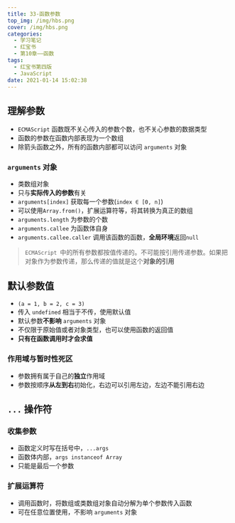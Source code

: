 ```yaml
---
title: 33-函数参数
top_img: /img/hbs.png
cover: /img/hbs.png
categories:
  - 学习笔记
  - 红宝书
  - 第10章——函数
tags:
  - 红宝书第四版
  - JavaScript
date: 2021-01-14 15:02:38
---
```


## 理解参数

- `ECMAScript` 函数既不关心传入的参数个数，也不关心参数的数据类型
- 函数的参数在函数内部表现为一个数组
- 除箭头函数之外，所有的函数内部都可以访问 `arguments` 对象

### `arguments` 对象

- 类数组对象
- 只与**实际传入的参数**有关
- `arguments[index]` 获取每一个参数(`index ∈ [0, n]`)
- 可以使用`Array.from()`，扩展运算符等，将其转换为真正的数组
- `arguments.length` 为参数的个数
- `arguments.callee` 为函数体自身
- `arguments.callee.caller` 调用该函数的函数，**全局环境**返回`null`

> `ECMAScript `中的所有参数都按值传递的。不可能按引用传递参数。如果把对象作为参数传递，那么传递的值就是这个**对象的引用**

## 默认参数值

- `(a = 1, b = 2, c = 3)`
- 传入 `undefined` 相当于不传，使用默认值
- 默认参数**不影响** `arguments` 对象
- 不仅限于原始值或者对象类型，也可以使用函数的返回值
- **只有在函数调用时才会求值**

### 作用域与暂时性死区

- 参数拥有属于自己的**独立**作用域
- 参数按顺序**从左到右**初始化，右边可以引用左边，左边不能引用右边

## `...` 操作符

### 收集参数

- 函数定义时写在括号中，`...args`
- 函数体内部，`args instanceof Array`
- 只能是最后一个参数

### 扩展运算符

- 调用函数时，将数组或类数组对象自动分解为单个参数传入函数
- 可在任意位置使用，不影响 `arguments` 对象

